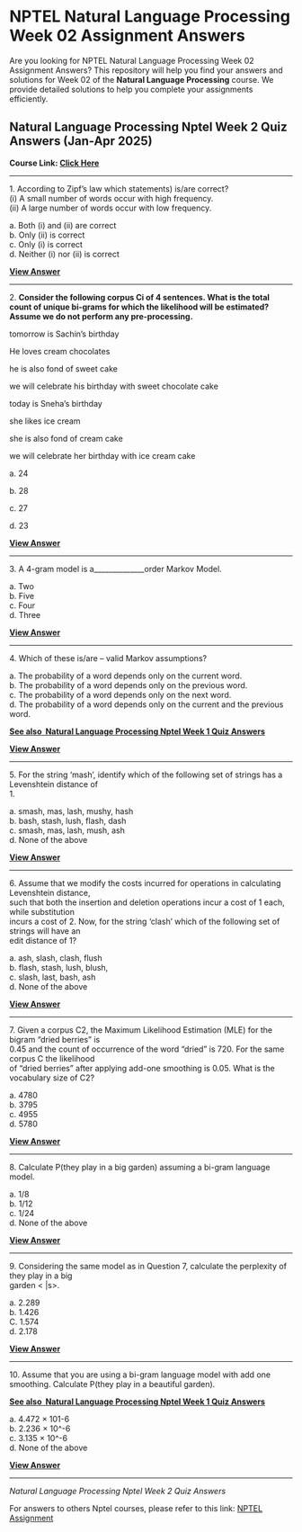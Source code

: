 # NPTEL Natural Language Processing Week 02 Assignment Answers

Are you looking for NPTEL Natural Language Processing Week 02 Assignment Answers? This repository will help you find your answers and solutions for Week 02 of the **Natural Language Processing** course. We provide detailed solutions to help you complete your assignments efficiently.

## Natural Language Processing Nptel Week 2 Quiz Answers (Jan-Apr 2025)

**Course Link: [**Click Here**](https://onlinecourses.nptel.ac.in/noc25_cs51/course)**

***

1\. According to Zipf’s law which statements) is/are correct?\
(i) A small number of words occur with high frequency.\
(ii) A large number of words occur with low frequency.

a. Both (i) and (ii) are correct\
b. Only (ii) is correct\
c. Only (i) is correct\
d. Neither (i) nor (ii) is correct

******[**View Answer**](https://my.progiez.com/courses/natural-language-processing-nptel-answers/)******

***

2. **Consider the following corpus Ci of 4 sentences. What is the total count of unique bi-grams for which the likelihood will be estimated? Assume we do not perform any pre-processing.**

tomorrow is Sachin’s birthday

He loves cream chocolates

he is also fond of sweet cake

we will celebrate his birthday with sweet chocolate cake

today is Sneha’s birthday

she likes ice cream

she is also fond of cream cake

we will celebrate her birthday with ice cream cake

a. 24

b. 28

c. 27

d. 23

******[**View Answer**](https://my.progiez.com/courses/natural-language-processing-nptel-answers/)******

***

3\. A 4-gram model is a\_\_\_\_\_\_\_\_\_\_\_\_\_\_order Markov Model.

a. Two\
b. Five\
c. Four\
d. Three

******[**View Answer**](https://my.progiez.com/courses/natural-language-processing-nptel-answers/)******

***

4\. Which of these is/are – valid Markov assumptions?

a. The probability of a word depends only on the current word.\
b. The probability of a word depends only on the previous word.\
c. The probability of a word depends only on the next word.\
d. The probability of a word depends only on the current and the previous word.

[****See also**  **Natural Language Processing Nptel Week 1 Quiz Answers****](https://progiez.com/natural-language-processing-nptel-week-1-quiz-answers)

******[**View Answer**](https://my.progiez.com/courses/natural-language-processing-nptel-answers/)******

***

5\. For the string ‘mash’, identify which of the following set of strings has a Levenshtein distance of\
1\.

a. smash, mas, lash, mushy, hash\
b. bash, stash, lush, flash, dash\
c. smash, mas, lash, mush, ash\
d. None of the above

******[**View Answer**](https://my.progiez.com/courses/natural-language-processing-nptel-answers/)******

***

6\. Assume that we modify the costs incurred for operations in calculating Levenshtein distance,\
such that both the insertion and deletion operations incur a cost of 1 each, while substitution\
incurs a cost of 2. Now, for the string ‘clash’ which of the following set of strings will have an\
edit distance of 1?

a. ash, slash, clash, flush\
b. flash, stash, lush, blush,\
c. slash, last, bash, ash\
d. None of the above

******[**View Answer**](https://my.progiez.com/courses/natural-language-processing-nptel-answers/)******

***

7\. Given a corpus C2, the Maximum Likelihood Estimation (MLE) for the bigram “dried berries” is\
0.45 and the count of occurrence of the word “dried” is 720. For the same corpus C the likelihood\
of “dried berries” after applying add-one smoothing is 0.05. What is the vocabulary size of C2?

a. 4780\
b. 3795\
c. 4955\
d. 5780

******[**View Answer**](https://my.progiez.com/courses/natural-language-processing-nptel-answers/)******

***

8\. Calculate P(they play in a big garden) assuming a bi-gram language model.

a. 1/8\
b. 1/12\
c. 1/24\
d. None of the above

******[**View Answer**](https://my.progiez.com/courses/natural-language-processing-nptel-answers/)******

***

9\. Considering the same model as in Question 7, calculate the perplexity of they play in a big\
garden < |s>.

a. 2.289\
b. 1.426\
C. 1.574\
d. 2.178

******[**View Answer**](https://my.progiez.com/courses/natural-language-processing-nptel-answers/)******

***

10\. Assume that you are using a bi-gram language model with add one smoothing. Calculate P(they play in a beautiful garden).

[****See also**  **Natural Language Processing Nptel Week 1 Quiz Answers****](https://progiez.com/natural-language-processing-nptel-week-1-quiz-answers)

a. 4.472 × 101-6\
b. 2.236 × 10^-6\
c. 3.135 × 10^-6\
d. None of the above

****[**View Answer**](https://my.progiez.com/courses/natural-language-processing-nptel-answers/)****

***

_Natural Language Processing Nptel Week 2 Quiz Answers_

For answers to others Nptel courses, please refer to this link: [NPTEL Assignment](https://progiez.com/nptel-assignment-answers)
